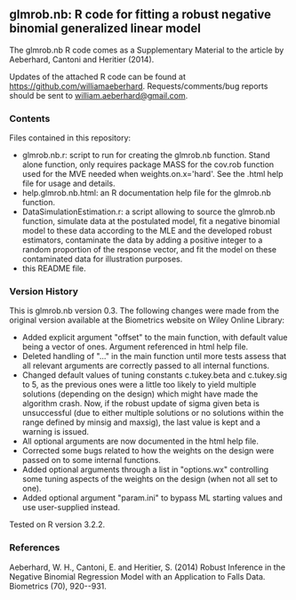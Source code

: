 glmrob.nb: R code for fitting a robust negative binomial generalized linear model
---------------------------------------------------------------------------------

The glmrob.nb R code comes as a Supplementary Material to the article by Aeberhard, Cantoni and Heritier (2014).

Updates of the attached R code can be found at https://github.com/williamaeberhard. Requests/comments/bug reports should be sent to william.aeberhard@gmail.com.

### Contents

Files contained in this repository:

* glmrob.nb.r: script to run for creating the glmrob.nb function. Stand alone function, only requires package MASS for the cov.rob function used for the MVE needed when weights.on.x='hard'. See the .html help file for usage and details.
* help.glmrob.nb.html: an R documentation help file for the glmrob.nb function.
* DataSimulationEstimation.r: a script allowing to source the glmrob.nb function, simulate data at the postulated model, fit a negative binomial model to these data according to the MLE and the developed robust estimators, contaminate the data by adding a positive integer to a random proportion of the response vector, and fit the model on these contaminated data for illustration purposes.
* this README file.

### Version History

This is glmrob.nb version 0.3. The following changes were made from the original version available at the Biometrics website on Wiley Online Library:

* Added explicit argument "offset" to the main function, with default value being a vector of ones. Argument referenced in html help file.
* Deleted handling of "..." in the main function until more tests assess that all relevant arguments are correctly passed to all internal functions.
* Changed default values of tuning constants c.tukey.beta and c.tukey.sig to 5, as the previous ones were a little too likely to yield multiple solutions (depending on the design) which might have made the algorithm crash. Now, if the robust update of sigma given beta is unsuccessful (due to either multiple solutions or no solutions within the range defined by minsig and maxsig), the last value is kept and a warning is issued.
* All optional arguments are now documented in the html help file.
* Corrected some bugs related to how the weights on the design were passed on to some internal functions.
* Added optional arguments through a list in "options.wx" controlling some tuning aspects of the weights on the design (when not all set to one).
* Added optional argument "param.ini" to bypass ML starting values and use user-supplied instead.

Tested on R version 3.2.2.

### References

Aeberhard, W. H., Cantoni, E. and Heritier, S. (2014) Robust Inference in the Negative Binomial Regression Model with an Application to Falls Data. Biometrics (70), 920--931.
